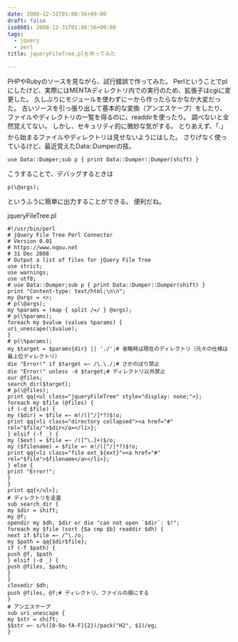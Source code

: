 ```yaml
---
date: 2008-12-31T01:08:56+09:00
draft: false
iso8601: 2008-12-31T01:08:56+09:00
tags:
  - jquery
  - perl
title: jqueryFileTree.plを作ってみた

---
```


PHPやRubyのソースを見ながら、試行錯誤で作ってみた。
Perlということでplにしたけど、実際にはMENTAディレクトリ内での実行のため、拡張子はcgiに変更した。
久しぶりにモジュールを使わずに一から作ったらなかなか大変だった。
古いソースを引っ張り出して基本的な変換（アンエスケープ）をしたり、ファイルやディレクトリの一覧を得るのに、readdirを使ったり。
調べないと全然覚えてない。
しかし、セキュリティ的に微妙な気がする&#133;。
とりあえず、「.」から始まるファイルやディレクトリは見せないようにはした。
さりげなく使っているけど、最近覚えたData::Dumperの技。
```text
use Data::Dumper;sub p { print Data::Dumper::Dumper(shift) }
```
こうすることで、デバッグするときは
```text
p(\@args);
```
というふうに簡単に出力することができる。
便利だね。


jqueryFileTree.pl
```text
#!/usr/bin/perl
# jQuery File Tree Perl Connector
# Version 0.01
# https://www.nqou.net
# 31 Dec 2008
# Output a list of files for jQuery File Tree
use strict;
use warnings;
use utf8;
# use Data::Dumper;sub p { print Data::Dumper::Dumper(shift) }
print "Content-type: text/html;\n\n";
my @args = <>;
# p(\@args);
my %params = (map { split /=/ } @args);
# p(\%params);
foreach my $value (values %params) {
uri_unescape(\$value);
}
# p(\%params);
my $target = $params{dir} || './';# 省略時は現在のディレクトリ（元々の仕様は最上位ディレクトリ）
die "Error!" if $target =~ /\.\./;# さかのぼり禁止
die "Error!" unless -d $target;# ディレクトリ以外禁止
our @files;
search_dir($target);
# p(\@files);
print qq{<ul class="jqueryFileTree" style="display: none;">};
foreach my $file (@files) {
if (-d $file) {
my ($dir) = $file =~ m!/([^/]*?)$!o;
print qq{<li class="directory collapsed"><a href="#" rel="$file/">$dir</a></li>};
} elsif (-f _) {
my ($ext) = $file =~ /([^\.]+)$/o;
my ($filename) = $file =~ m!/([^/]*?)$!o;
print qq{<li class="file ext_${ext}"><a href="#" rel="$file">$filename</a></li>};
} else {
print "Error!";
}
}
print qq{</ul>};
# ディレクトリを走査
sub search_dir {
my $dir = shift;
my @f;
opendir my $dh, $dir or die "can not open `$dir`: $!";
foreach my $file (sort {$a cmp $b} readdir $dh) {
next if $file =~ /^\./o;
my $path = qq{$dir$file};
if (-f $path) {
push @f, $path
} elsif (-d _) {
push @files, $path;
}
}
closedir $dh;
push @files, @f;# ディレクトリ、ファイルの順にする
}
# アンエスケープ
sub uri_unescape {
my $str = shift;
$$str =~ s/%([0-9a-fA-F]{2})/pack("H2", $1)/eg;
}
```
    	